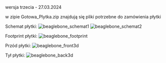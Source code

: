 wersja trzecia - 27.03.2024

w zipie Gotowa_Plytka.zip znajdują się pliki potrzebne do zamówienia płytki

Schemat płytki:
![beaglebone_schemat1](https://github.com/BuzzVerse/lora_hardware/assets/69093918/64f9d404-7c27-4b86-bfc5-e94ca1d8a2ff)
![beaglebone_schemat2](https://github.com/BuzzVerse/lora_hardware/assets/69093918/494a26e1-cc32-4bdd-bc95-e95db8f65afa)

Footprint płytki:
![beaglebone_footprint](https://github.com/BuzzVerse/lora_hardware/assets/69093918/c77933c3-5eb3-4616-a8d5-d91953681809)

Przód płytki:
![beaglebone_front3d](https://github.com/BuzzVerse/lora_hardware/assets/69093918/b754db00-aa48-4603-a661-6f62d774f5eb)

Tył płytki:
![beaglebone_back3d](https://github.com/BuzzVerse/lora_hardware/assets/69093918/d009707a-f52a-4690-8f28-5eada6b236ce)

